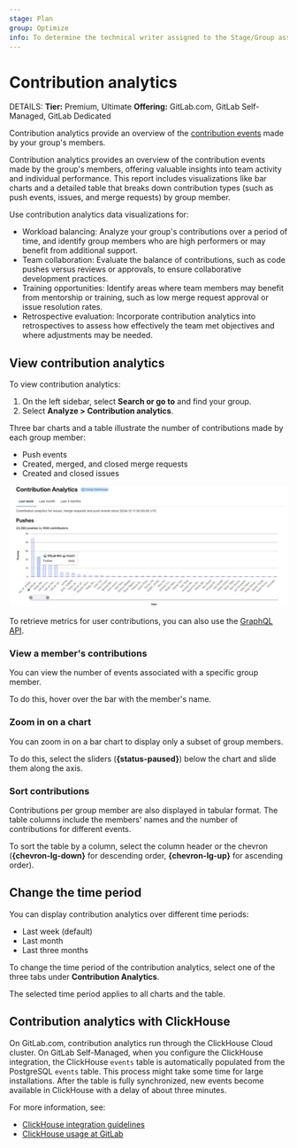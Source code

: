 ```yaml
---
stage: Plan
group: Optimize
info: To determine the technical writer assigned to the Stage/Group associated with this page, see https://handbook.gitlab.com/handbook/product/ux/technical-writing/#assignments
---
```

# Contribution analytics

DETAILS:
**Tier:** Premium, Ultimate
**Offering:** GitLab.com, GitLab Self-Managed, GitLab Dedicated

Contribution analytics provide an overview of the
[contribution events](../../profile/contributions_calendar.md#user-contribution-events) made by your group's members.

Contribution analytics provides an overview of the contribution events made by the group's members, offering valuable insights into team activity and individual performance.
This report includes visualizations like bar charts and a detailed table that breaks down contribution types (such as push events, issues, and merge requests) by group member.

Use contribution analytics data visualizations for:

- Workload balancing: Analyze your group's contributions over a period of time, and identify group members who are high performers or may benefit from additional support.
- Team collaboration: Evaluate the balance of contributions, such as code pushes versus reviews or approvals, to ensure collaborative development practices.
- Training opportunities: Identify areas where team members may benefit from mentorship or training, such as low merge request approval or issue resolution rates.
- Retrospective evaluation: Incorporate contribution analytics into retrospectives to assess how effectively the team met objectives and where adjustments may be needed.

## View contribution analytics

To view contribution analytics:

1. On the left sidebar, select **Search or go to** and find your group.
1. Select **Analyze > Contribution analytics**.

Three bar charts and a table illustrate the number of contributions made by each group member:

- Push events
- Created, merged, and closed merge requests
- Created and closed issues

![Contribution analytics bar graphs](img/contribution_analytics_push_v17_7.png)

To retrieve metrics for user contributions, you can also use the [GraphQL API](../../../api/graphql/reference/index.md#groupcontributions).

### View a member's contributions

You can view the number of events associated with a specific group member.

To do this, hover over the bar with the member's name.

### Zoom in on a chart

You can zoom in on a bar chart to display only a subset of group members.

To do this, select the sliders (**{status-paused}**) below the chart and slide them along the axis.

### Sort contributions

Contributions per group member are also displayed in tabular format.
The table columns include the members' names and the number of contributions for different events.

To sort the table by a column, select the column header or the chevron (**{chevron-lg-down}**
for descending order, **{chevron-lg-up}** for ascending order).

## Change the time period

You can display contribution analytics over different time periods:

- Last week (default)
- Last month
- Last three months

To change the time period of the contribution analytics, select one of the three tabs
under **Contribution Analytics**.

The selected time period applies to all charts and the table.

## Contribution analytics with ClickHouse

On GitLab.com, contribution analytics run through the ClickHouse Cloud cluster.
On GitLab Self-Managed, when you configure the ClickHouse integration, the ClickHouse `events` table is automatically populated from the PostgreSQL `events` table. This process might take some time for large installations. After the table is fully synchronized, new events become available in ClickHouse with a delay of about three minutes.

For more information, see:

- [ClickHouse integration guidelines](../../../integration/clickhouse.md)
- [ClickHouse usage at GitLab](https://handbook.gitlab.com/handbook/engineering/architecture/design-documents/clickhouse_usage/)

<!-- ## Troubleshooting

Include any troubleshooting steps that you can foresee. If you know beforehand what issues
one might have when setting this up, or when something is changed, or on upgrading, it's
important to describe those, too. Think of things that may go wrong and include them here.
This is important to minimize requests for support, and to avoid doc comments with
questions that you know someone might ask.

Each scenario can be a third-level heading, for example `### Getting error message X`.
If you have none to add when creating a doc, leave this section in place
but commented out to help encourage others to add to it in the future. -->
